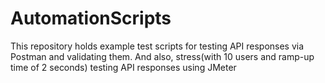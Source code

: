 # AutomationScripts
This repository holds example test scripts for testing API responses via Postman and validating them. And also, stress(with 10 users and ramp-up time of 2 seconds) testing API responses using JMeter 
